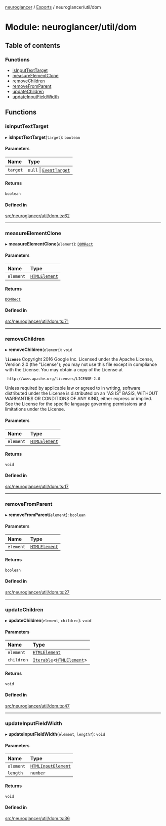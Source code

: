 [neuroglancer](../README.md) / [Exports](../modules.md) / neuroglancer/util/dom

# Module: neuroglancer/util/dom

## Table of contents

### Functions

- [isInputTextTarget](neuroglancer_util_dom.md#isinputtexttarget)
- [measureElementClone](neuroglancer_util_dom.md#measureelementclone)
- [removeChildren](neuroglancer_util_dom.md#removechildren)
- [removeFromParent](neuroglancer_util_dom.md#removefromparent)
- [updateChildren](neuroglancer_util_dom.md#updatechildren)
- [updateInputFieldWidth](neuroglancer_util_dom.md#updateinputfieldwidth)

## Functions

### isInputTextTarget

▸ **isInputTextTarget**(`target`): `boolean`

#### Parameters

| Name | Type |
| :------ | :------ |
| `target` | ``null`` \| [`EventTarget`](main_module._internal_.md#eventtarget) |

#### Returns

`boolean`

#### Defined in

[src/neuroglancer/util/dom.ts:62](https://github.com/ActiveBrainAtlas2/neuroglancer/blob/034b457d/src/neuroglancer/util/dom.ts#L62)

___

### measureElementClone

▸ **measureElementClone**(`element`): [`DOMRect`](main_module._internal_.md#domrect)

#### Parameters

| Name | Type |
| :------ | :------ |
| `element` | [`HTMLElement`](main_module._internal_.md#htmlelement) |

#### Returns

[`DOMRect`](main_module._internal_.md#domrect)

#### Defined in

[src/neuroglancer/util/dom.ts:71](https://github.com/ActiveBrainAtlas2/neuroglancer/blob/034b457d/src/neuroglancer/util/dom.ts#L71)

___

### removeChildren

▸ **removeChildren**(`element`): `void`

**`license`**
Copyright 2016 Google Inc.
Licensed under the Apache License, Version 2.0 (the "License");
you may not use this file except in compliance with the License.
You may obtain a copy of the License at

     http://www.apache.org/licenses/LICENSE-2.0

Unless required by applicable law or agreed to in writing, software
distributed under the License is distributed on an "AS IS" BASIS,
WITHOUT WARRANTIES OR CONDITIONS OF ANY KIND, either express or implied.
See the License for the specific language governing permissions and
limitations under the License.

#### Parameters

| Name | Type |
| :------ | :------ |
| `element` | [`HTMLElement`](main_module._internal_.md#htmlelement) |

#### Returns

`void`

#### Defined in

[src/neuroglancer/util/dom.ts:17](https://github.com/ActiveBrainAtlas2/neuroglancer/blob/034b457d/src/neuroglancer/util/dom.ts#L17)

___

### removeFromParent

▸ **removeFromParent**(`element`): `boolean`

#### Parameters

| Name | Type |
| :------ | :------ |
| `element` | [`HTMLElement`](main_module._internal_.md#htmlelement) |

#### Returns

`boolean`

#### Defined in

[src/neuroglancer/util/dom.ts:27](https://github.com/ActiveBrainAtlas2/neuroglancer/blob/034b457d/src/neuroglancer/util/dom.ts#L27)

___

### updateChildren

▸ **updateChildren**(`element`, `children`): `void`

#### Parameters

| Name | Type |
| :------ | :------ |
| `element` | [`HTMLElement`](main_module._internal_.md#htmlelement) |
| `children` | [`Iterable`](../interfaces/main_module._internal_.Iterable.md)<[`HTMLElement`](main_module._internal_.md#htmlelement)\> |

#### Returns

`void`

#### Defined in

[src/neuroglancer/util/dom.ts:47](https://github.com/ActiveBrainAtlas2/neuroglancer/blob/034b457d/src/neuroglancer/util/dom.ts#L47)

___

### updateInputFieldWidth

▸ **updateInputFieldWidth**(`element`, `length?`): `void`

#### Parameters

| Name | Type |
| :------ | :------ |
| `element` | [`HTMLInputElement`](main_module._internal_.md#htmlinputelement) |
| `length` | `number` |

#### Returns

`void`

#### Defined in

[src/neuroglancer/util/dom.ts:36](https://github.com/ActiveBrainAtlas2/neuroglancer/blob/034b457d/src/neuroglancer/util/dom.ts#L36)
